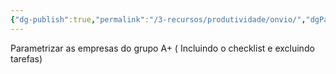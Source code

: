 ```yaml
---
{"dg-publish":true,"permalink":"/3-recursos/produtividade/onvio/","dgPassFrontmatter":true,"created":"2025-09-23T14:33:27.753-03:00","updated":"2025-09-23T14:34:17.837-03:00"}
---
```


Parametrizar as empresas do grupo A+ ( Incluindo o checklist e excluindo tarefas)